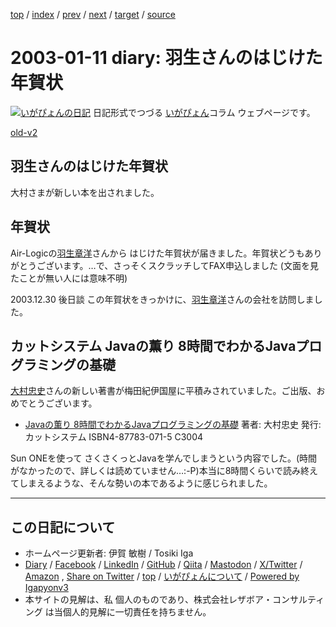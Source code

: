 [top](../index.html) 
 / [index](index.html) 
 / [prev](ig030110.html) 
 / [next](ig030114.html) 
 / [target](https://www.igapyon.jp/igapyon/diary/2003/ig030111.html) 
 / [source](https://github.com/igapyon/diary/blob/master/2003/ig030111.src.md) 

2003-01-11 diary: 羽生さんのはじけた年賀状
=====================================================================================================
[![いがぴょんの日記](https://www.igapyon.jp/igapyon/diary/images/iga202308_64.jpg "いがぴょん")](https://www.igapyon.jp/igapyon/diary/memo/memoigapyon.html) 日記形式でつづる [いがぴょん](https://www.igapyon.jp/igapyon/diary/memo/memoigapyon.html)コラム ウェブページです。

[old-v2](ig030111-orig.html)

## 羽生さんのはじけた年賀状

大村さまが新しい本を出されました。


## 年賀状

Air-Logicの[羽生章洋](http://d.hatena.ne.jp/habuakihiro/)さんから はじけた年賀状が届きました。年賀状どうもありがとうございます。…で、さっそくスクラッチしてFAX申込しました (文面を見たことが無い人には意味不明)

2003.12.30 後日談 この年賀状をきっかけに、[羽生章洋](http://d.hatena.ne.jp/habuakihiro/)さんの会社を訪問しました。

## カットシステム Javaの薫り 8時間でわかるJavaプログラミングの基礎

[大村忠史](http://www.cutt.co.jp/book/4-87783-052-9.html)さんの新しい著書が梅田紀伊国屋に平積みされていました。ご出版、おめでとうございます。

* [Javaの薫り 8時間でわかるJavaプログラミングの基礎](http://www.cutt.co.jp/book/4-87783-071-5.html)
  著者: 大村忠史
  発行: カットシステム
  ISBN4-87783-071-5 C3004

Sun ONEを使って さくさくっとJavaを学んでしまうという内容でした。(時間がなかったので、詳しくは読めていません…:-P)本当に8時間くらいで読み終えてしまえるような、そんな勢いの本であるように感じられました。


----------------------------------------------------------------------------------------------------

## この日記について

* ホームページ更新者: 伊賀 敏樹 / Tosiki Iga
* [Diary](https://www.igapyon.jp/igapyon/diary/) / [Facebook](https://www.facebook.com/igapyon) / [LinkedIn](https://www.linkedin.com/in/toshikiiga) / [GitHub](https://github.com/igapyon) / [Qiita](https://qiita.com/igapyon) / [Mastodon](https://social.vivaldi.net/@igapyon) / [X/Twitter](https://twitter.com/ToshikiIga) / [Amazon](https://www.amazon.co.jp/%E4%BC%8A%E8%B3%80-%E6%95%8F%E6%A8%B9/e/B004LTQWCQ) ,
[Share on Twitter](https://twitter.com/intent/tweet?hashtags=igapyon%2Cdiary%2C%E3%81%84%E3%81%8C%E3%81%B4%E3%82%87%E3%82%93&text=%E7%BE%BD%E7%94%9F%E3%81%95%E3%82%93%E3%81%AE%E3%81%AF%E3%81%98%E3%81%91%E3%81%9F%E5%B9%B4%E8%B3%80%E7%8A%B6&url=https%3A%2F%2Fwww.igapyon.jp%2Figapyon%2Fdiary%2F2003%2Fig030111.html) / [top](../index.html) / [いがぴょんについて](https://www.igapyon.jp/igapyon/diary/memo/memoigapyon.html) / [Powered by Igapyonv3](https://github.com/igapyon/igapyonv3)
* 本サイトの見解は、私 個人のものであり、株式会社レザボア・コンサルティング は当個人的見解に一切責任を持ちません。 
